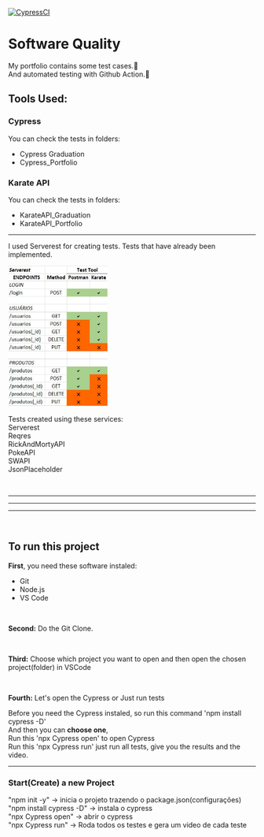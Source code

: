 [![CypressCI](https://github.com/J-c0d3r/QA_Respository/actions/workflows/cypress_CI.yml/badge.svg)](https://github.com/J-c0d3r/QA_Respository/actions/workflows/cypress_CI.yml)

# Software Quality

My portfolio contains some test cases.🧪 <br>
And automated testing with Github Action.🤖

## Tools Used:
### Cypress 
You can check the tests in folders:

- Cypress Graduation
- Cypress_Portfolio

### Karate API
You can check the tests in folders:

- KarateAPI_Graduation
- KarateAPI_Portfolio

---
I used Serverest for creating tests. Tests that have already been implemented.
<!-- ![alt text](img/tested_endpoints.jpg) -->
<img src="img/tested_endpoints.jpg" width=40%>

Tests created using these services:<br>
Serverest <br>
Reqres<br>
RickAndMortyAPI<br>
PokeAPI<br>
SWAPI<br>
JsonPlaceholder<br>

<br>

---
---
---
<br>

## To run this project

<strong>First</strong>, you need these software instaled:

* Git
* Node.js
* VS Code

<br>

<strong>Second:</strong> Do the Git Clone. <br>

<br>

<strong>Third:</strong> Choose which project you want to open and then open the chosen project(folder) in VSCode<br>

<br>

<strong>Fourth:</strong> Let's open the Cypress or Just run tests <br>

Before you need the Cypress instaled, so run this command 'npm install cypress -D' <br>
And then you can <strong>choose one</strong>, <br>
Run this 'npx Cypress open' to open Cypress <br>
Run this 'npx Cypress run' just run all tests, give you the results and the video.



---


### Start(Create) a new Project
"npm init -y" -> inicia o projeto trazendo o package.json(configurações) <br>
"npm install cypress -D" -> instala o cypress <br>
"npx Cypress open" -> abrir o cypress <br>
"npx Cypress run" -> Roda todos os testes e gera um video de cada teste

